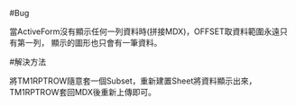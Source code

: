 
#Bug

當ActiveForm沒有顯示任何一列資料時(拼接MDX)，OFFSET取資料範圍永遠只有第一列，
顯示的圖形也只會有一筆資料。

#解決方法

將TM1RPTROW隨意套一個Subset，重新建置Sheet將資料顯示出來，
TM1RPTROW套回MDX後重新上傳即可。


